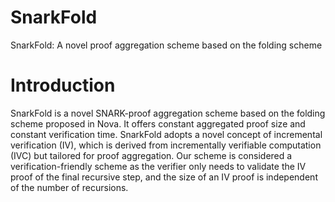 # SnarkFold
SnarkFold: A novel proof aggregation scheme based on the folding scheme

# Introduction
SnarkFold is a novel SNARK-proof aggregation scheme based on the folding scheme proposed in Nova. It offers constant aggregated proof size and constant verification time. SnarkFold adopts a novel concept of incremental verification (IV), which is derived from incrementally verifiable computation (IVC) but tailored for proof aggregation. Our scheme is considered a verification-friendly scheme as the verifier only needs to validate the IV proof of the final recursive step, and the size of an IV proof is independent of the number of recursions.


